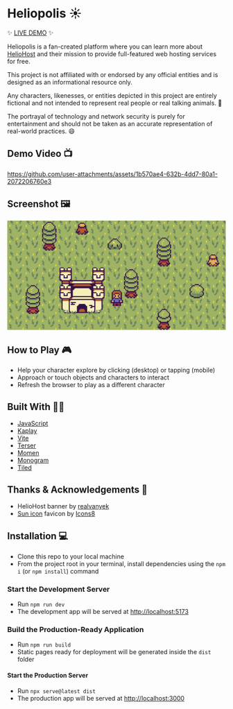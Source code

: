 # Heliopolis ☀️

✨ [LIVE DEMO](https://heliopolis.helioho.st/) ✨

Heliopolis is a fan-created platform where you can learn more about [HelioHost](https://heliohost.org/) and their mission to provide full-featured web hosting services for free.

This project is not affiliated with or endorsed by any official entities and is designed as an informational resource only.

Any characters, likenesses, or entities depicted in this project are entirely fictional and not intended to represent real people or real talking animals. 🐰

The portrayal of technology and network security is purely for entertainment and should not be taken as an accurate representation of real-world practices. 😄

## Demo Video 📺

https://github.com/user-attachments/assets/1b570ae4-632b-4dd7-80a1-2072206760e3

## Screenshot 🖼️

![](public/readme/Heliopolis_Screenshot.png)

## How to Play 🎮

* Help your character explore by clicking (desktop) or tapping (mobile)
* Approach or touch objects and characters to interact
* Refresh the browser to play as a different character

## Built With 👩‍💻

* [JavaScript](https://developer.mozilla.org/en-US/docs/Web/JavaScript)
* [Kaplay](https://kaplayjs.com/)
* [Vite](https://vite.dev/)
* [Terser](https://terser.org/)
* [Momen](https://momen-games.itch.io/)
* [Monogram](https://datagoblin.itch.io/monogram)
* [Tiled](https://mapeditor.org/)

## Thanks & Acknowledgements 🤗

* HelioHost banner by [realvanyek](https://helionet.org/index/topic/28401-put-our-banner-on-your-site/page/3/#findComment-252547)
* [Sun icon](https://icons8.com/icon/80502/sun) favicon by [Icons8](https://icons8.com)

## Installation 💻

* Clone this repo to your local machine
* From the project root in your terminal, install dependencies using the `npm i` (or `npm install`) command

### Start the Development Server
* Run `npm run dev`
* The development app will be served at [http://localhost:5173](http://localhost:5173/)

### Build the Production-Ready Application
* Run `npm run build`
* Static pages ready for deployment will be generated inside the `dist` folder

#### Start the Production Server
* Run `npx serve@latest dist`
* The production app will be served at [http://localhost:3000](http://localhost:3000/)